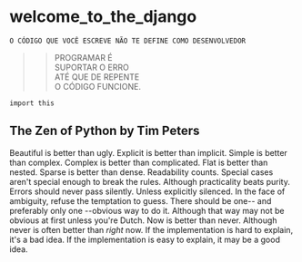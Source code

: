 # welcome_to_the_django

`O CÓDIGO QUE VOCÊ ESCREVE NÃO TE DEFINE COMO DESENVOLVEDOR`

>> PROGRAMAR É </br>
>> SUPORTAR O ERRO </br>
>> ATÉ QUE DE REPENTE </br>
>> O CÓDIGO FUNCIONE.</br>

`import this`

## The Zen of Python by Tim Peters

Beautiful is better than ugly.
Explicit is better than implicit.
Simple is better than complex.
Complex is better than complicated.
Flat is better than nested.
Sparse is better than dense.
Readability counts.
Special cases aren't special enough to break the rules.
Although practicality beats purity.
Errors should never pass silently.
Unless explicitly silenced.
In the face of ambiguity, refuse the temptation to guess.
There should be one-- and preferably only one --obvious way to do it.
Although that way may not be obvious at first unless you're Dutch.
Now is better than never.
Although never is often better than *right* now.
If the implementation is hard to explain, it's a bad idea.
If the implementation is easy to explain, it may be a good idea.
